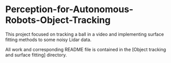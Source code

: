 # Perception-for-Autonomous-Robots-Object-Tracking
This project focused on tracking a ball in a video and implementing surface fitting methods to some noisy Lidar data.

All work and corresponding README file is contained in the [Object tracking and surface fitting] directory.
